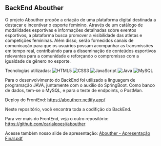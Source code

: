 ## BackEnd Abouther

O projeto Abouther propõe a criação de uma plataforma digital destinada a destacar e incentivar o esporte feminino. Através de um catálogo de modalidades esportivas e informações detalhadas sobre eventos esportivos, a plataforma busca promover a visibilidade das atletas e competições femininas. Além disso, serão fornecidos canais de comunicação para que os usuários possam acompanhar as transmissões em tempo real, contribuindo para a disseminação de conteúdos esportivos relevantes para a comunidade e reforçando o compromisso com a igualdade de gênero no esporte.

Tecnologias utilizadas:
![HTML5](https://img.shields.io/badge/HTML5-E34F26?style=for-the-badge&logo=html5&logoColor=white) ![CSS3](https://img.shields.io/badge/CSS3-1572B6?style=for-the-badge&logo=css3&logoColor=white) ![JavaScript](https://img.shields.io/badge/JavaScript-F7DF1E?style=for-the-badge&logo=javascript&logoColor=black)  ![Java](https://img.shields.io/badge/java-%23ED8B00.svg?style=for-the-badge&logo=openjdk&logoColor=white) 
 ![MySQL](https://img.shields.io/badge/MySQL-00000F?style=for-the-badge&logo=mysql&logoColor=white)

Para o desenvolvimento do BackEnd foi utilizado a linguagem de programação JAVA, juntamente com o auxílio do SpringBoot. Como banco de dados, tem-se o MySQL, e para o teste de endpoints, o PostMan.

Deploy do FrontEnd: https://aboutherr.netlify.app/

Neste repositório, você encontra toda a codifição do BackEnd.

Para ver mais do FrontEnd, veja o outro repositório: https://github.com/carlalopesj/abouther 

Acesse também nosso slide de apresentação: [Abouther - Apresentação Final.pdf](https://github.com/user-attachments/files/17967331/Abouther.-.Apresentacao.Final.pdf)

